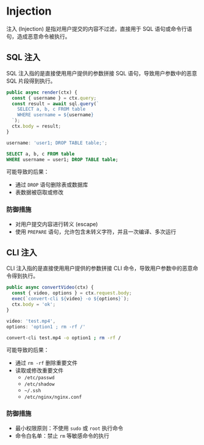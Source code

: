 # Injection

注入 (Injection) 是指对用户提交的内容不过滤，直接用于 SQL 语句或命令行语句，造成恶意命令被执行。

## SQL 注入

SQL 注入指的是直接使用用户提供的参数拼接 SQL 语句，导致用户参数中的恶意 SQL 片段得到执行。

```js
public async render(ctx) {
  const { username } = ctx.query;
  const result = await sql.query(`
    SELECT a, b, c FROM table
    WHERE username = ${username}
  `);
  ctx.body = result;
}
```

```js
username: 'user1; DROP TABLE table;';
```

```sql
SELECT a, b, c FROM table
WHERE username = user1; DROP TABLE table;
```

可能导致的后果：

- 通过 `DROP` 语句删除表或数据库
- 表数据被窃取或修改

### 防御措施

- 对用户提交内容进行转义 (escape)
- 使用 `PREPARE` 语句，允许包含未转义字符，并且一次编译、多次运行

## CLI 注入

CLI 注入指的是直接使用用户提供的参数拼接 CLI 命令，导致用户参数中的恶意命令得到执行。

```js
public async convertVideo(ctx) {
  const { video, options } = ctx.request.body;
  exec(`convert-cli ${video} -o ${options}`);
  ctx.body = 'ok';
}
```

```js
video: 'test.mp4',
options: 'option1 ; rm -rf /'
```

```sh
convert-cli test.mp4 -o option1 ; rm -rf /
```

可能导致的后果：

- 通过 `rm -rf` 删除重要文件
- 读取或修改重要文件
  - `/etc/passwd`
  - `/etc/shadow`
  - `~/.ssh`
  - `/etc/nginx/nginx.conf`

### 防御措施

- 最小权限原则：不使用 `sudo` 或 `root` 执行命令
- 命令白名单：禁止 `rm` 等敏感命令的执行
